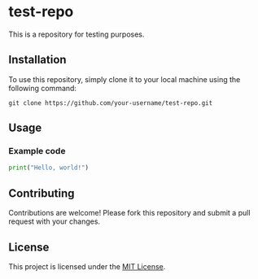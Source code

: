 # test-repo

This is a repository for testing purposes.

## Installation

To use this repository, simply clone it to your local machine using the following command:

```
git clone https://github.com/your-username/test-repo.git
```

## Usage

### Example code

```python
print("Hello, world!")
```

## Contributing

Contributions are welcome! Please fork this repository and submit a pull request with your changes.

## License

This project is licensed under the [MIT License](LICENSE).